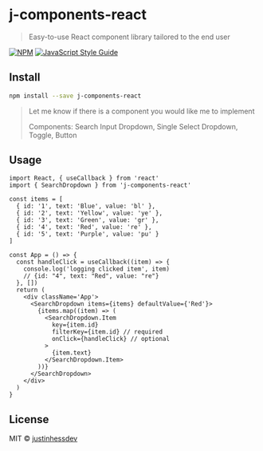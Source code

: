 # j-components-react

> Easy-to-use React component library tailored to the end user

[![NPM](https://img.shields.io/npm/v/j-components-react.svg)](https://www.npmjs.com/package/j-components-react) [![JavaScript Style Guide](https://img.shields.io/badge/code_style-standard-brightgreen.svg)](https://standardjs.com)

## Install

```bash
npm install --save j-components-react
```

> Let me know if there is a component you would like me to implement
>
> Components: Search Input Dropdown, Single Select Dropdown, Toggle, Button

## Usage

```tsx
import React, { useCallback } from 'react'
import { SearchDropdown } from 'j-components-react'

const items = [
  { id: '1', text: 'Blue', value: 'bl' },
  { id: '2', text: 'Yellow', value: 'ye' },
  { id: '3', text: 'Green', value: 'gr' },
  { id: '4', text: 'Red', value: 're' },
  { id: '5', text: 'Purple', value: 'pu' }
]

const App = () => {
  const handleClick = useCallback((item) => {
    console.log('logging clicked item', item)
    // {id: "4", text: "Red", value: "re"}
  }, [])
  return (
    <div className='App'>
      <SearchDropdown items={items} defaultValue={'Red'}>
        {items.map((item) => (
          <SearchDropdown.Item
            key={item.id}
            filterKey={item.id} // required
            onClick={handleClick} // optional
          >
            {item.text}
          </SearchDropdown.Item>
        ))}
      </SearchDropdown>
    </div>
  )
}
```

## License

MIT © [justinhessdev](https://github.com/justinhessdev)

